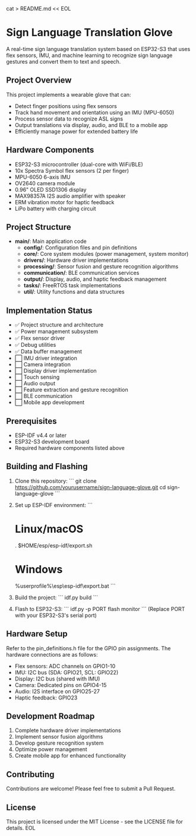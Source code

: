 cat > README.md << EOL
# Sign Language Translation Glove

A real-time sign language translation system based on ESP32-S3 that uses flex sensors, IMU, and machine learning to recognize sign language gestures and convert them to text and speech.

## Project Overview

This project implements a wearable glove that can:
- Detect finger positions using flex sensors
- Track hand movement and orientation using an IMU (MPU-6050)
- Process sensor data to recognize ASL signs
- Output translations via display, audio, and BLE to a mobile app
- Efficiently manage power for extended battery life

## Hardware Components

- ESP32-S3 microcontroller (dual-core with WiFi/BLE)
- 10x Spectra Symbol flex sensors (2 per finger)
- MPU-6050 6-axis IMU
- OV2640 camera module
- 0.96" OLED SSD1306 display
- MAX98357A I2S audio amplifier with speaker
- ERM vibration motor for haptic feedback
- LiPo battery with charging circuit

## Project Structure

- **main/**: Main application code
  - **config/**: Configuration files and pin definitions
  - **core/**: Core system modules (power management, system monitor)
  - **drivers/**: Hardware driver implementations
  - **processing/**: Sensor fusion and gesture recognition algorithms
  - **communication/**: BLE communication services
  - **output/**: Display, audio, and haptic feedback management
  - **tasks/**: FreeRTOS task implementations
  - **util/**: Utility functions and data structures

## Implementation Status

- ✅ Project structure and architecture
- ✅ Power management subsystem
- ✅ Flex sensor driver
- ✅ Debug utilities
- ✅ Data buffer management
- ⬜ IMU driver integration
- ⬜ Camera integration
- ⬜ Display driver implementation
- ⬜ Touch sensing
- ⬜ Audio output
- ⬜ Feature extraction and gesture recognition
- ⬜ BLE communication
- ⬜ Mobile app development

## Prerequisites

- ESP-IDF v4.4 or later
- ESP32-S3 development board
- Required hardware components listed above

## Building and Flashing

1. Clone this repository:
   \`\`\`
   git clone https://github.com/yourusername/sign-language-glove.git
   cd sign-language-glove
   \`\`\`

2. Set up ESP-IDF environment:
   \`\`\`
   # Linux/macOS
   . $HOME/esp/esp-idf/export.sh
   
   # Windows
   %userprofile%\\esp\\esp-idf\\export.bat
   \`\`\`

3. Build the project:
   \`\`\`
   idf.py build
   \`\`\`

4. Flash to ESP32-S3:
   \`\`\`
   idf.py -p PORT flash monitor
   \`\`\`
   (Replace PORT with your ESP32-S3's serial port)

## Hardware Setup

Refer to the pin_definitions.h file for the GPIO pin assignments. The hardware connections are as follows:

- Flex sensors: ADC channels on GPIO1-10
- IMU: I2C bus (SDA: GPIO21, SCL: GPIO22)
- Display: I2C bus (shared with IMU)
- Camera: Dedicated pins on GPIO4-15
- Audio: I2S interface on GPIO25-27
- Haptic feedback: GPIO23

## Development Roadmap

1. Complete hardware driver implementations
2. Implement sensor fusion algorithms
3. Develop gesture recognition system
4. Optimize power management
5. Create mobile app for enhanced functionality

## Contributing

Contributions are welcome! Please feel free to submit a Pull Request.

## License

This project is licensed under the MIT License - see the LICENSE file for details.
EOL